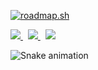 <a href="https://roadmap.sh"><img src="https://roadmap.sh/card/wide/65e72ff3d064ed508579f875?variant=dark&roadmaps=android" alt="roadmap.sh"/></a>

<p>
   <a href="mailto:kleberdmx@gmail.com">
        <img src="https://img.shields.io/badge/gmail-D14836?&style=for-the-badge&logo=gmail&logoColor=white&link=mailto:kleberdmx@gmail.com">
    </a>
    &nbsp;
    <a href="https://www.linkedin.com/in/klebergs/">
        <img src="https://img.shields.io/badge/linkedin-%230077B5.svg?&style=for-the-badge&logo=linkedin&logoColor=white&link=mailto:https://www.linkedin.com/in/klebergs/">
    </a>
    &nbsp;
    <a href="https://www.instagram.com/instasoni_/">
        <img src="https://img.shields.io/badge/Instagram-E4405F?style=for-the-badge&logo=instagram&logoColor=white&link=mailto:https://www.instagram.com/instasoni_/">
    </a>      
</p>

![Snake animation](https://github.com/KleberGomesDosSantos/KleberGomesDosSantos/blob/output/github-contribution-grid-snake.svg)

